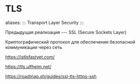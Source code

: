 # TLS

aliases:
:::
Transport Layer Security
:::

Предыдущая реализация --- SSL (Secure Sockets Layer)

Криптографический протокол для обеспечения безопасной коммуникации через сеть

https://istlsfastyet.com/

https://tls.ulfheim.net/

https://roadmap.sh/guides/ssl-tls-https-ssh

